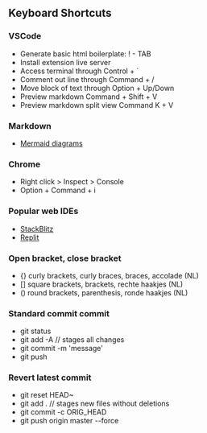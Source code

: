 ## Keyboard Shortcuts

### VSCode

- Generate basic html boilerplate: ! - TAB
- Install extension live server
- Access terminal through Control + \`
- Comment out line through Command + /
- Move block of text through Option + Up/Down
- Preview markdown Command + Shift + V
- Preview markdown split view Command K + V

### Markdown

- [Mermaid diagrams](https://mermaid-js.github.io/mermaid/#/)

### Chrome

- Right click > Inspect > Console
- Option + Command + i

### Popular web IDEs

- [StackBlitz](https://stackblitz.com/fork/node)
- [Replit](https://replit.com/)

### Open bracket, close bracket

- {} curly brackets, curly braces, braces, accolade (NL)
- [] square brackets, brackets, rechte haakjes (NL)
- () round brackets, parenthesis, ronde haakjes (NL)

### Standard commit commit

- git status
- git add -A // stages all changes
- git commit -m 'message'
- git push

### Revert latest commit

- git reset HEAD~
- git add . // stages new files without deletions
- git commit -c ORIG_HEAD
- git push origin master --force